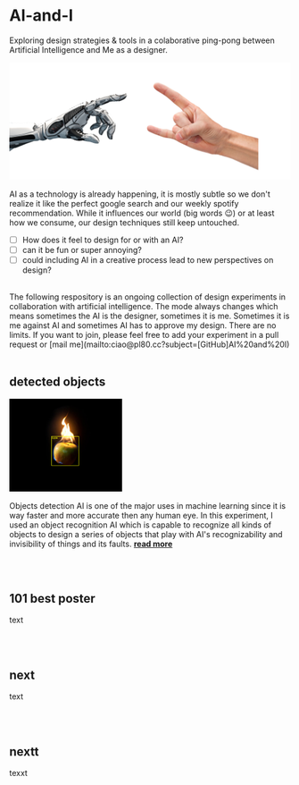 # AI-and-I
Exploring design strategies &amp; tools in a colaborative ping-pong between Artificial Intelligence and Me as a designer.

![ai and i](img/robot-metal-hand.jpg)

AI as a technology is already happening, it is mostly subtle so we don't realize it like the perfect google search and our weekly spotify recommendation. While it influences our world (big words 😉) or at least how we consume, our design techniques still keep untouched. 

- [ ] How does it feel to design for or with an AI? 
- [ ] can it be fun or super annoying?  
- [ ] could including AI in a creative process lead to new perspectives on design?

<br>
The following respository is an ongoing collection of design experiments in collaboration with artificial intelligence. 
The mode always changes which means sometimes the AI is the designer, sometimes it is me. Sometimes it is me against AI and sometimes AI has to approve my design. There are no limits. If you want to join, please feel free to add your experiment in a pull request or [mail me](mailto:ciao@pl80.cc?subject=[GitHub]AI%20and%20I)



<br>
<br>

## detected objects
<img src="img/real-apple-png.png" width="40%">  

Objects detection AI is one of the major uses in machine learning since it is way faster and more accurate then any human eye. In this experiment, I used an object recognition AI which is capable to recognize all kinds of objects to design a series of objects that play with AI's recognizability and invisibility of things and its faults. [**read more**](detected-objects/README.md)  

<br>
<br>

## 101 best poster
text 

<br>
<br>

## next
text

<br>
<br>

## nextt
texxt
